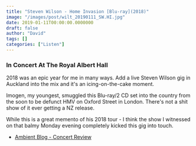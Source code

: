 ```yaml
---
title: "Steven Wilson - Home Invasion [Blu-ray](2018)"
image: "/images/post/wilt_20190111_SW.HI.jpg"
date: 2019-01-11T00:00:00.0000000
draft: false
author: "David"
tags: []
categories: ["Listen"]
---
```

### In Concert At The Royal Albert Hall

 2018 was an epic year for me in many ways. Add a live Steven Wilson gig in Auckland into the mix and it's an icing-on-the-cake moment.

 Imogen, my youngest, smuggled this Blu-ray/2 CD set into the country from the soon to be defunct HMV on Oxford Street in London. There's not a shit show of it ever getting a NZ release.

 While this is a great memento of his 2018 tour - I think the show I witnessed on that balmy Monday evening completely kicked this gig into touch.

-  [Ambient Blog - Concert Review](https://www.ambientlightblog.com/steven-wilson-auckland-nz-2018/)